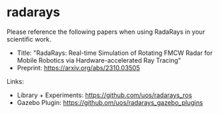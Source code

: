 # radarays

Please reference the following papers when using RadaRays in your scientific work.

- Title: "RadaRays: Real-time Simulation of Rotating FMCW Radar for Mobile Robotics via Hardware-accelerated Ray Tracing"
- Preprint: https://arxiv.org/abs/2310.03505

Links:
- Library + Experiments: https://github.com/uos/radarays_ros
- Gazebo Plugin: https://github.om/uos/radarays_gazebo_plugins
